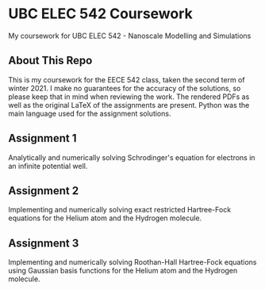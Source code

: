 # UBC ELEC 542 Coursework

My coursework for UBC ELEC 542 - Nanoscale Modelling and Simulations

## About This Repo

This is my coursework for the EECE 542 class, taken the second term of winter 2021. I make no guarantees for the accuracy of the solutions, so please keep that in mind when reviewing the work. The rendered PDFs as well as the original LaTeX of the assignments are present. Python was the main language used for the assignment solutions.

## Assignment 1

Analytically and numerically solving Schrodinger's equation for electrons in an infinite potential well.

## Assignment 2

Implementing and numerically solving exact restricted Hartree-Fock equations for the Helium atom and the Hydrogen molecule.

## Assignment 3

Implementing and numerically solving Roothan-Hall Hartree-Fock equations using Gaussian basis functions for the Helium atom and the Hydrogen molecule.
